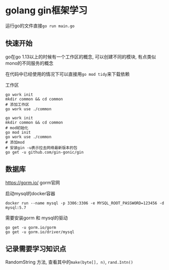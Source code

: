 # golang gin框架学习


运行go的文件直接`go run main.go`
## 快速开始

go在go 1.13以上的时候有一个工作区的概念, 可以创建不同的模块, 有点类似mono的不同服务的概念

在代码中已经使用的情况下可以直接用`go mod tidy`来下载依赖

工作区
```shell
go work init
mkdir common && cd common
# 添加工作区
go work use ./common
```


```shell
go work init
mkdir common && cd common
# mod初始化
go mod init
go work use ./common
# 添加mod
# 安装gin -u表示拉去网络最新版本的包
go get -u github.com/gin-gonic/gin
```

## 数据库
https://gorm.io/ gorm官网

启动mysql的docker容器
```shell
docker run --name mysql -p 3306:3306 -e MYSQL_ROOT_PASSWORD=123456 -d mysql:5.7
```

需要安装gorm 和 mysql的驱动
```shell
go get -u gorm.io/gorm
go get -u gorm.io/driver/mysql
```



## 记录需要学习知识点
RandomString 方法, 查看其中的`make(byte[], n)`, `rand.Intn()`
